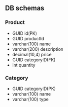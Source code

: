 ## DB schemas

### Product
- GUID id(PK) 
- GUID productId
- varchar(100) name
- varchar(200) description
- decimal(10,4) price
- GUID categoryID(FK)
- int quantity

### Category
- GUID categoryID(PK)
- varchar(100) name
- varchar(100) type
